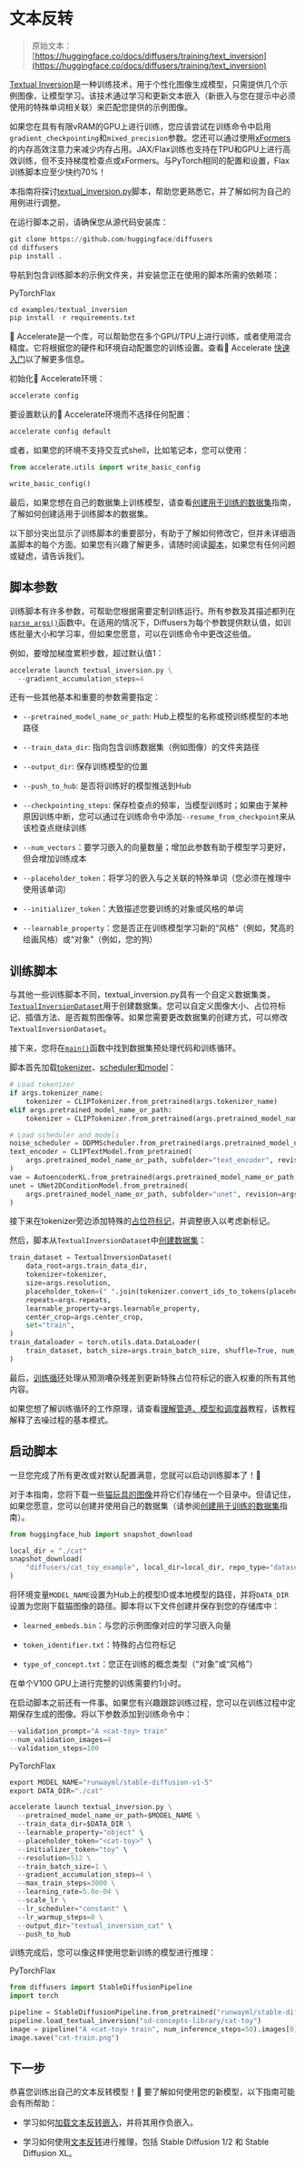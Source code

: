 # 文本反转

> 原始文本：[https://huggingface.co/docs/diffusers/training/text_inversion](https://huggingface.co/docs/diffusers/training/text_inversion)

[Textual Inversion](https://hf.co/papers/2208.01618)是一种训练技术，用于个性化图像生成模型，只需提供几个示例图像，让模型学习。该技术通过学习和更新文本嵌入（新嵌入与您在提示中必须使用的特殊单词相关联）来匹配您提供的示例图像。

如果您在具有有限vRAM的GPU上进行训练，您应该尝试在训练命令中启用`gradient_checkpointing`和`mixed_precision`参数。您还可以通过使用[xFormers](../optimization/xformers)的内存高效注意力来减少内存占用。JAX/Flax训练也支持在TPU和GPU上进行高效训练，但不支持梯度检查点或xFormers。与PyTorch相同的配置和设置，Flax训练脚本应至少快约70%！

本指南将探讨[textual_inversion.py](https://github.com/huggingface/diffusers/blob/main/examples/textual_inversion/textual_inversion.py)脚本，帮助您更熟悉它，并了解如何为自己的用例进行调整。

在运行脚本之前，请确保您从源代码安装库：

```py
git clone https://github.com/huggingface/diffusers
cd diffusers
pip install .
```

导航到包含训练脚本的示例文件夹，并安装您正在使用的脚本所需的依赖项：

PyTorchFlax

```py
cd examples/textual_inversion
pip install -r requirements.txt
```

🤗 Accelerate是一个库，可以帮助您在多个GPU/TPU上进行训练，或者使用混合精度。它将根据您的硬件和环境自动配置您的训练设置。查看🤗 Accelerate [快速入门](https://huggingface.co/docs/accelerate/quicktour)以了解更多信息。

初始化🤗 Accelerate环境：

```py
accelerate config
```

要设置默认的🤗 Accelerate环境而不选择任何配置：

```py
accelerate config default
```

或者，如果您的环境不支持交互式shell，比如笔记本，您可以使用：

```py
from accelerate.utils import write_basic_config

write_basic_config()
```

最后，如果您想在自己的数据集上训练模型，请查看[创建用于训练的数据集](create_dataset)指南，了解如何创建适用于训练脚本的数据集。

以下部分突出显示了训练脚本的重要部分，有助于了解如何修改它，但并未详细涵盖脚本的每个方面。如果您有兴趣了解更多，请随时阅读[脚本](https://github.com/huggingface/diffusers/blob/main/examples/textual_inversion/textual_inversion.py)，如果您有任何问题或疑虑，请告诉我们。

## 脚本参数

训练脚本有许多参数，可帮助您根据需要定制训练运行。所有参数及其描述都列在[`parse_args()`](https://github.com/huggingface/diffusers/blob/839c2a5ece0af4e75530cb520d77bc7ed8acf474/examples/textual_inversion/textual_inversion.py#L176)函数中。在适用的情况下，Diffusers为每个参数提供默认值，如训练批量大小和学习率，但如果您愿意，可以在训练命令中更改这些值。

例如，要增加梯度累积步数，超过默认值1：

```py
accelerate launch textual_inversion.py \
  --gradient_accumulation_steps=4
```

还有一些其他基本和重要的参数需要指定：

+   `--pretrained_model_name_or_path`: Hub上模型的名称或预训练模型的本地路径

+   `--train_data_dir`: 指向包含训练数据集（例如图像）的文件夹路径

+   `--output_dir`: 保存训练模型的位置

+   `--push_to_hub`: 是否将训练好的模型推送到Hub

+   `--checkpointing_steps`: 保存检查点的频率，当模型训练时；如果由于某种原因训练中断，您可以通过在训练命令中添加`--resume_from_checkpoint`来从该检查点继续训练

+   `--num_vectors`：要学习嵌入的向量数量；增加此参数有助于模型学习更好，但会增加训练成本

+   `--placeholder_token`：将学习的嵌入与之关联的特殊单词（您必须在推理中使用该单词）

+   `--initializer_token`：大致描述您要训练的对象或风格的单词

+   `--learnable_property`：您是否正在训练模型学习新的“风格”（例如，梵高的绘画风格）或“对象”（例如，您的狗）

## 训练脚本

与其他一些训练脚本不同，textual_inversion.py具有一个自定义数据集类，[`TextualInversionDataset`](https://github.com/huggingface/diffusers/blob/b81c69e489aad3a0ba73798c459a33990dc4379c/examples/textual_inversion/textual_inversion.py#L487)用于创建数据集。您可以自定义图像大小、占位符标记、插值方法、是否裁剪图像等。如果您需要更改数据集的创建方式，可以修改`TextualInversionDataset`。

接下来，您将在[`main()`](https://github.com/huggingface/diffusers/blob/839c2a5ece0af4e75530cb520d77bc7ed8acf474/examples/textual_inversion/textual_inversion.py#L573)函数中找到数据集预处理代码和训练循环。

脚本首先加载[tokenizer](https://github.com/huggingface/diffusers/blob/b81c69e489aad3a0ba73798c459a33990dc4379c/examples/textual_inversion/textual_inversion.py#L616)、[scheduler和model](https://github.com/huggingface/diffusers/blob/b81c69e489aad3a0ba73798c459a33990dc4379c/examples/textual_inversion/textual_inversion.py#L622)：

```py
# Load tokenizer
if args.tokenizer_name:
    tokenizer = CLIPTokenizer.from_pretrained(args.tokenizer_name)
elif args.pretrained_model_name_or_path:
    tokenizer = CLIPTokenizer.from_pretrained(args.pretrained_model_name_or_path, subfolder="tokenizer")

# Load scheduler and models
noise_scheduler = DDPMScheduler.from_pretrained(args.pretrained_model_name_or_path, subfolder="scheduler")
text_encoder = CLIPTextModel.from_pretrained(
    args.pretrained_model_name_or_path, subfolder="text_encoder", revision=args.revision
)
vae = AutoencoderKL.from_pretrained(args.pretrained_model_name_or_path, subfolder="vae", revision=args.revision)
unet = UNet2DConditionModel.from_pretrained(
    args.pretrained_model_name_or_path, subfolder="unet", revision=args.revision
)
```

接下来在tokenizer旁边添加特殊的[占位符标记](https://github.com/huggingface/diffusers/blob/b81c69e489aad3a0ba73798c459a33990dc4379c/examples/textual_inversion/textual_inversion.py#L632)，并调整嵌入以考虑新标记。

然后，脚本从`TextualInversionDataset`中[创建数据集](https://github.com/huggingface/diffusers/blob/b81c69e489aad3a0ba73798c459a33990dc4379c/examples/textual_inversion/textual_inversion.py#L716)：

```py
train_dataset = TextualInversionDataset(
    data_root=args.train_data_dir,
    tokenizer=tokenizer,
    size=args.resolution,
    placeholder_token=(" ".join(tokenizer.convert_ids_to_tokens(placeholder_token_ids))),
    repeats=args.repeats,
    learnable_property=args.learnable_property,
    center_crop=args.center_crop,
    set="train",
)
train_dataloader = torch.utils.data.DataLoader(
    train_dataset, batch_size=args.train_batch_size, shuffle=True, num_workers=args.dataloader_num_workers
)
```

最后，[训练循环](https://github.com/huggingface/diffusers/blob/b81c69e489aad3a0ba73798c459a33990dc4379c/examples/textual_inversion/textual_inversion.py#L784)处理从预测嘈杂残差到更新特殊占位符标记的嵌入权重的所有其他内容。

如果您想了解训练循环的工作原理，请查看[理解管道、模型和调度器](../using-diffusers/write_own_pipeline)教程，该教程解释了去噪过程的基本模式。

## 启动脚本

一旦您完成了所有更改或对默认配置满意，您就可以启动训练脚本了！🚀

对于本指南，您将下载一些[猫玩具的图像](https://huggingface.co/datasets/diffusers/cat_toy_example)并将它们存储在一个目录中。但请记住，如果您愿意，您可以创建并使用自己的数据集（请参阅[创建用于训练的数据集](create_dataset)指南）。

```py
from huggingface_hub import snapshot_download

local_dir = "./cat"
snapshot_download(
    "diffusers/cat_toy_example", local_dir=local_dir, repo_type="dataset", ignore_patterns=".gitattributes"
)
```

将环境变量`MODEL_NAME`设置为Hub上的模型ID或本地模型的路径，并将`DATA_DIR`设置为您刚下载猫图像的路径。脚本将以下文件创建并保存到您的存储库中：

+   `learned_embeds.bin`：与您的示例图像对应的学习嵌入向量

+   `token_identifier.txt`：特殊的占位符标记

+   `type_of_concept.txt`：您正在训练的概念类型（“对象”或“风格”）

在单个V100 GPU上进行完整的训练需要约1小时。

在启动脚本之前还有一件事。如果您有兴趣跟踪训练过程，您可以在训练过程中定期保存生成的图像。将以下参数添加到训练命令中：

```py
--validation_prompt="A <cat-toy> train"
--num_validation_images=4
--validation_steps=100
```

PyTorchFlax

```py
export MODEL_NAME="runwayml/stable-diffusion-v1-5"
export DATA_DIR="./cat"

accelerate launch textual_inversion.py \
  --pretrained_model_name_or_path=$MODEL_NAME \
  --train_data_dir=$DATA_DIR \
  --learnable_property="object" \
  --placeholder_token="<cat-toy>" \
  --initializer_token="toy" \
  --resolution=512 \
  --train_batch_size=1 \
  --gradient_accumulation_steps=4 \
  --max_train_steps=3000 \
  --learning_rate=5.0e-04 \
  --scale_lr \
  --lr_scheduler="constant" \
  --lr_warmup_steps=0 \
  --output_dir="textual_inversion_cat" \
  --push_to_hub
```

训练完成后，您可以像这样使用您新训练的模型进行推理：

PyTorchFlax

```py
from diffusers import StableDiffusionPipeline
import torch

pipeline = StableDiffusionPipeline.from_pretrained("runwayml/stable-diffusion-v1-5", torch_dtype=torch.float16).to("cuda")
pipeline.load_textual_inversion("sd-concepts-library/cat-toy")
image = pipeline("A <cat-toy> train", num_inference_steps=50).images[0]
image.save("cat-train.png")
```

## 下一步

恭喜您训练出自己的文本反转模型！🎉 要了解如何使用您的新模型，以下指南可能会有所帮助：

+   学习如何[加载文本反转嵌入](../using-diffusers/loading_adapters)，并将其用作负嵌入。

+   学习如何使用[文本反转](textual_inversion_inference)进行推理，包括 Stable Diffusion 1/2 和 Stable Diffusion XL。
